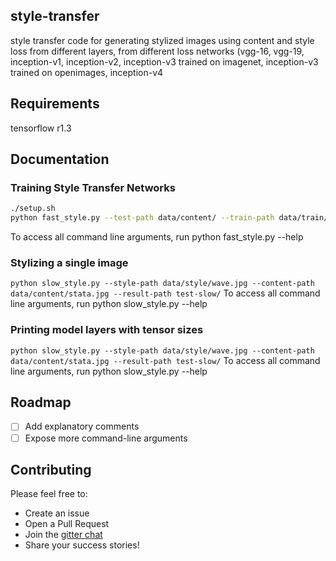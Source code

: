 ## style-transfer
style transfer code for generating stylized images using content and style loss from different layers, from different loss networks (vgg-16, vgg-19, inception-v1, inception-v2, inception-v3 trained on imagenet, inception-v3 trained on openimages, inception-v4

## Requirements
tensorflow r1.3

## Documentation
### Training Style Transfer Networks
```bash
./setup.sh
python fast_style.py --test-path data/content/ --train-path data/train/ --result-path test-fast/ --style-path data/style/wave.jpg
```
To access all command line arguments, run python fast_style.py --help

### Stylizing a single image
`python slow_style.py --style-path data/style/wave.jpg --content-path data/content/stata.jpg --result-path test-slow/`
To access all command line arguments, run python slow_style.py --help

### Printing model layers with tensor sizes
`python slow_style.py --style-path data/style/wave.jpg --content-path data/content/stata.jpg --result-path test-slow/`
To access all command line arguments, run python slow_style.py --help

## Roadmap
- [ ] Add explanatory comments
- [ ] Expose more command-line arguments

## Contributing
Please feel free to:

* Create an issue
* Open a Pull Request
* Join the [gitter chat](https://gitter.im/style-transfer/Lobby)
* Share your success stories!
